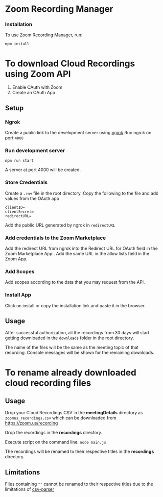 # Zoom Recording Manager

### Installation
To use Zoom Recording Manager, run:

    npm install

# To download Cloud Recordings using Zoom API

 1. Enable OAuth with Zoom
 2. Create an OAuth App

## Setup
### Ngrok

Create a public link to the development server using [ngrok](https://ngrok.com/)
Run ngrok on port `4000`

### Run development server

    npm run start
A server at port 4000 will be created.

### Store Credentials

Create a `.env` file in the root directory.
Copy the following to the file and add values from the OAuth app
```
clientID=
clientSecret=
redirectURL=
```
Add the public URL generated by ngrok in `redirectURL`

### Add credentials to the Zoom Marketplace 

Add the redirect URL from ngrok into the Redirect URL for OAuth field in the Zoom Marketplace App .
Add the same URL in the allow lists field in the Zoom App.

### Add Scopes

Add scopes according to the data that you may request from the API.

### Install App

Click on install or copy the installation link and paste it in the browser.

## Usage
After successful authorization, all the recordings from 30 days will start getting downloaded in the `downloads` folder in the root directory.

The name of the files will be the same as the meeting topic of that recording.
Console messages will be shown for  the remaining downloads.


# To rename already downloaded cloud recording files 




## Usage

 Drop your Cloud Recordings CSV in the **meetingDetails** directory as `zoomus_recordings.csv` which can be downloaded from https://zoom.us/recording
 
 Drop the recordings  in the **recordings** directory.
 
 Execute script on the command line: 
	`node main.js`

The recordings will be renamed to their respective titles in the **recordings** directory.
## Limitations

Files containing `""` cannot be renamed to their respective titles due to the limitations of  [csv-parser](https://github.com/mafintosh/csv-parser/issues/70)